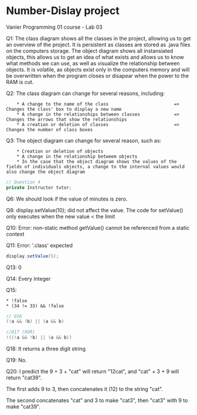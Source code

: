 # Number-Dislay project
Vanier Programming 01 course - Lab 03

Q1: The class diagram shows all the classes in the project, allowing us to get an overview of the project. It is persistent as classes are stored as .java files on the computers storage.
    The object diagram shows all instansiated objects, this allows us to get an idea of what exists and allows us to know what methods we can use, as well as visualize the relationship between objects. It is volatile, as objects exist only in the computers memory and will be overwritten when the program closes or disapear when the power to the RAM is cut.
    
Q2: The class diagram can change for several reasons, including:  

        * A change to the name of the class                         => Changes the class' box to display a new name  
        * A change in the relationships between classes             => Changes the arrows that show the relationships  
        * A creation or deletion of classes                         => Changes the number of class boxes  

Q3: The object diagram can change for several reason, such as: 

        * Creation or deletion of objects  
        * A change in the relationship betweem objects  
        * In the case that the object diagram shows the values of the fields of individuals objects, a change to the internal values would also change the object diagram

``` java
// Question 4
private Instructor tutor;
```

Q6: We should look if the value of minutes is zero. 

Q8: display.setValue(10); did not affect the value.  The code for setValue() only executes when the new value < the limit

Q10: Error: non-static method getValue() cannot be referenced from a static context

Q11: Error: '.class' expected
``` java
display.setValue(5);
```

Q13: 0

Q14: Every integer

Q15: 

    * !false  
    * (34 != 33) && !false

``` java 
// Q16
(!a && !b) || (a && b)
```
``` java
//Q17 (XOR)
!((!a && !b) || (a && b))
```

Q18: It returns a three digit string

Q19: No.

Q20: I predict the 9 + 3 + "cat" will return "12cat", and "cat" + 3 + 9 will return "cat39".  

The first adds 9 to 3, then concatenates it (12) to the string "cat".  

The second concatenates "cat" and 3 to make "cat3", then "cat3" with 9 to make "cat39".  
